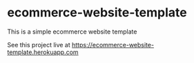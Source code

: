 # ecommerce-website-template
This is a simple ecommerce website template

See this project live at <a href="..https://ecommerce-website-template.herokuapp.com/">https://ecommerce-website-template.herokuapp.com</a>
